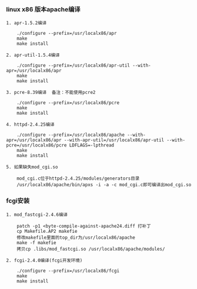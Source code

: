 ### linux x86 版本apache编译 ###

	1. apr-1.5.2编译
		
		./configure --prefix=/usr/localx86/apr
		make
		make install

	2. apr-util-1.5.4编译
		
		./configure --prefix=/usr/localx86/apr-util --with-apr=/usr/localx86/apr
		make
		make install
		
	3. pcre-8.39编译	备注：不能使用pcre2
	
		./configure --prefix=/usr/localx86/pcre
		make
		make install
		
	4. httpd-2.4.25编译
		
		./configure --prefix=/usr/localx86/apache --with-apr=/usr/localx86/apr --with-apr-util=/usr/localx86/apr-util --with-pcre=/usr/localx86/pcre LDFLAGS=-lpthread
		make
		make install
	
	5. 如果缺失mod_cgi.so
		
		mod_cgi.c位于httpd-2.4.25/modules/generators目录
		/usr/localx86/apache/bin/apxs -i -a -c mod_cgi.c即可编译出mod_cgi.so
		

### fcgi安装 ###

	1. mod_fastcgi-2.4.6编译
	
		patch -p1 <byte-compile-against-apache24.diff 打补丁
		cp Makefile.AP2 makefie
		修改makefile里面的top_dir为/usr/localx86/apache
		make -f makefie
		拷贝cp .libs/mod_fastcgi.so /usr/localx86/apache/modules/
		
	2. fcgi-2.4.0编译(fcgi开发环境)
	
		./configure --prefix=/usr/localx86/fcgi
		make
		make install

